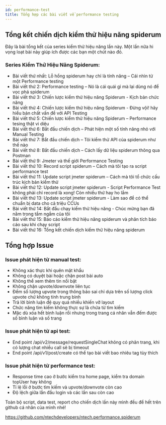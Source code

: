 ```yaml
---
id: performance-test
title: Tổng hợp các bài viết về performance testing
---
```


## Tổng kết chiến dịch kiểm thử hiệu năng spiderum
Đây là bài tổng kết của series kiểm thử hiệu năng lần này. Một lần nữa hi vọng loạt bài này giúp ích được các bạn một chút nào đó.

### Series Kiểm Thử Hiệu Năng Spiderum:

- Bài viết thứ nhất: Lỗ hổng spiderum hay chỉ là tính năng – Cái nhìn từ một Performance testing
- Bài viết thứ 2: Performance testing – Nó là cái quái gì mà lại dùng nó để vọc phá spiderum
- Bài viết thứ 3: Chiến lược kiểm thử hiệu năng Spiderum - Kịch bản chức năng
- Bài viết thử 4: Chiến lược kiểm thử hiệu năng Spiderum - Đừng vội! hãy hiểu bản chất vấn đề với API Testing
- Bài viết thứ 5: Chiến lược kiểm thử hiệu năng Spiderum – Performance tesing thật vi diệu
- Bài viết thứ 6: Bắt đầu chiến dịch – Phát hiện một số tính năng nhỏ với Manual Testing
- Bài viết thứ 7: Bắt đầu chiến dịch – Tôi kiểm thử API của spiderum như thế nào
- Bài viết thứ 8: Bắt đầu chiến dịch – Cách lấy dữ liệu spiderum thông qua Postman
- Bài viết thứ 9: Jmeter và thế giới Performance Testing
- Bài viết thứ 10: Record script spiderum – Cách mà tôi tạo ra script performance test
- Bài viết thứ 11: Update script jmeter spiderum – Cách mà tôi tổ chức cấu trúc kịch bản kiểm thử
- Bài viết thứ 12: Update script jmeter spiderum - Script Performance Test không phải chỉ record là xong! Còn nhiều thứ hay ho lắm
- Bài viết thứ 13: Update script jmeter spiderum - Làm sao để có thể chuẩn bị data cho cả triệu CCUs
- Bài viết thứ 14: Bắt đầu chạy kiểm thử hiệu năng - Chúc mừng bạn đã nằm trong tầm ngắm của tôi
- Bài viết thứ 15: Báo cáo kiểm thử hiệu năng spiderum và phân tích báo cáo sau khi chạy script
- Bài viết thứ 16: Tổng kết chiến dịch kiểm thử hiệu năng spiderum

## Tổng hợp Issue
### Issue phát hiện từ manual test:

- Không xác thực khi quên mật khẩu
- Không có duyệt bài hoặc chặn post bài auto
- Không thể xem thêm tin nổi bật
- Không chặn upvote/downvote liên tục
- Đếm số lượng upvote trong thông báo sai chỉ dựa trên số lượng click upvote chứ không tính trung bình
- Trả lời bình luận đệ quy quá nhiều khiến vỡ layout
- Chức năng tìm kiếm không thực sự là chứa từ tìm kiếm
- Mặc dù xóa hết bình luận rồi nhưng trong trang cá nhân vẫn đếm được số bình luận và số trang

### Issue phát hiện từ api test:

- End point /api/v2/message/requestSingleChat không có phân trang, khi có lượng chat nhiều call sẽ bị timeout
- End point /api/v1/post/create có thể tạo bài viết bao nhiêu tag tùy thích

### Issue phát hiện từ performance test:

- Response time cao ở bước kiểm tra home page, kiểm tra domain topUser hay không
- Tỉ lệ lỗi ở bước tìm kiếm và upvote/downvote còn cao
- Độ lệch giữa lần đầu login và các lần sau còn cao

Toàn bộ script, data test, report cho chiến dịch lần này mình đều để hết trên github cá nhân của mình nhé!

https://github.com/ntechdevelopers/ntech.performance.spiderum
